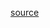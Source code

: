 [source](https://data-explorer.oecd.org/vis?df[ds]=DisseminateFinalDMZ&df[id]=DSD_TAX_WAGES_COMP%40DF_TW_COMP&df[ag]=OECD.CTP.TPS&dq=.GEBT%2BNIAT%2BGLCBT..C_C2%2BS_C0...A&lom=LASTNPERIODS&lo=10&to[TIME_PERIOD]=false&vw=tb)